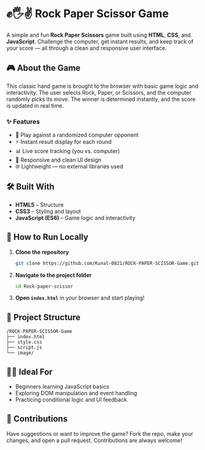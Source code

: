 # ✊🖐✌️ Rock Paper Scissor Game

A simple and fun **Rock Paper Scissors** game built using **HTML**, **CSS**, and **JavaScript**. Challenge the computer, get instant results, and keep track of your score — all through a clean and responsive user interface.

## 🎮 About the Game

This classic hand game is brought to the browser with basic game logic and interactivity. The user selects Rock, Paper, or Scissors, and the computer randomly picks its move. The winner is determined instantly, and the score is updated in real time.

### ✨ Features

* 🧠 Play against a randomized computer opponent
* ⚡ Instant result display for each round
* 📊 Live score tracking (you vs. computer)
* 📱 Responsive and clean UI design
* 🌐 Lightweight — no external libraries used

## 🛠️ Built With

* **HTML5** – Structure
* **CSS3** – Styling and layout
* **JavaScript (ES6)** – Game logic and interactivity

## 🚀 How to Run Locally

1. **Clone the repository**

   ```bash
   git clone https://github.com/Kunal-0821/ROCK-PAPER-SCISSOR-Game.git
   ```
2. **Navigate to the project folder**

   ```bash
   cd Rock-paper-scissor
   ```
3. **Open `index.html`** in your browser and start playing!

## 📁 Project Structure

```
/ROCK-PAPER-SCISSOR-Game
├── index.html
├── style.css
├── script.js
└── image/
```

## 🧑‍💻 Ideal For

* Beginners learning JavaScript basics
* Exploring DOM manipulation and event handling
* Practicing conditional logic and UI feedback

## 📢 Contributions

Have suggestions or want to improve the game? Fork the repo, make your changes, and open a pull request. Contributions are always welcome!
